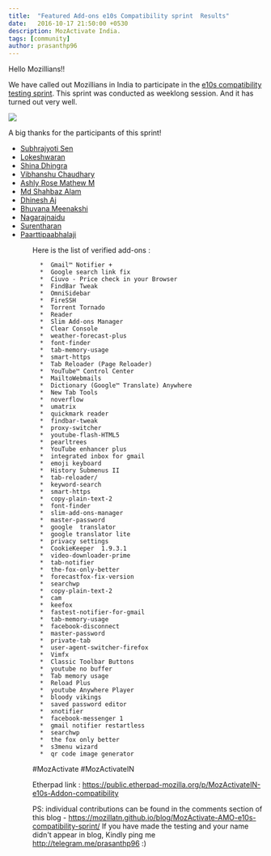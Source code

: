 ```yaml
---
title:  "Featured Add-ons e10s Compatibility sprint  Results"
date:   2016-10-17 21:50:00 +0530
description: MozActivate India.
tags: [community]
author: prasanthp96
---
```


Hello Mozillians!!

We have called out Mozillians in India to participate in the <a href="https://mozillatn.github.io/blog/MozActivate-AMO-e10s-compatibility-sprint/">e10s compatibility testing sprint</a>. This sprint was conducted as weeklong session. And it has turned out very well.


<img src="https://i.ytimg.com/vi/7YkWWAAglJ8/maxresdefault.jpg">


A big thanks for the participants of this sprint!

<ul>
	<li><a href="https://twitter.com/iamsubhrajyoti">Subhrajyoti Sen</a></li>
	<li><a href="https://twitter.com/lokeshwaran36">Lokeshwaran</a></li>
	<li><a href="https://twitter.com/shina_dhingra">Shina Dhingra </a></li>
	<li><a href="https://twitter.com/vibhanshu95">Vibhanshu Chaudhary</a></li>
	<li><a href="https://twitter.com/ashlirosemathew">Ashly Rose Mathew M</a></li>
	<li><a href="https://twitter.com/mdsbzalam">Md Shahbaz Alam</a></li>
	<li><a href="https://twitter.com/Dhinesh_kumar_M">Dhinesh Aj</a></li>
	<li><a href="https://twitter.com/bhuvanakotees1">Bhuvana Meenakshi</a></li>
	<li><a href="https://twitter.com/nagarajnaidu921">Nagarajnaidu</a></li>
	<li><a href="https://twitter.com/surentharan7">Surentharan</a></li>
	<li><a href="https://twitter.com/paarilovely">Paarttipaabhalaji</a></li>
<ul>	


Here is the list of verified add-ons :


      *  Gmail™ Notifier +
      *  Google search link fix
      *  Ciuvo - Price check in your Browser
      *  FindBar Tweak
      *  OmniSidebar
      *  FireSSH
      *  Torrent Tornado
      *  Reader
      *  Slim Add-ons Manager
      *  Clear Console  
      *  weather-forecast-plus 
      *  font-finder 
      *  tab-memory-usage 
      *  smart-https 
      *  Tab Reloader (Page Reloader)
      *  YouTube™ Control Center
      *  MailtoWebmails
      *  Dictionary (Google™ Translate) Anywhere
      *  New Tab Tools 
      *  noverflow
      *  umatrix
      *  quickmark reader
      *  findbar-tweak
      *  proxy-switcher
      *  youtube-flash-HTML5
      *  pearltrees
      *  YouTube enhancer plus
      *  integrated inbox for gmail
      *  emoji keyboard
      *  History Submenus II
      *  tab-reloader/
      *  keyword-search
      *  smart-https
      *  copy-plain-text-2
      *  font-finder
      *  slim-add-ons-manager
      *  master-password
      *  google  translator
      *  google translator lite
      *  privacy settings
      *  CookieKeeper  1.9.3.1 
      *  video-downloader-prime
      *  tab-notifier
      *  the-fox-only-better
      *  forecastfox-fix-version
      *  searchwp
      *  copy-plain-text-2
      *  cam
      *  keefox
      *  fastest-notifier-for-gmail
      *  tab-memory-usage
      *  facebook-disconnect
      *  master-password
      *  private-tab
      *  user-agent-switcher-firefox
      *  Vimfx
      *  Classic Toolbar Buttons
      *  youtube no buffer
      *  Tab memory usage
      *  Reload Plus
      *  youtube Anywhere Player
      *  bloody vikings
      *  saved password editor
      *  xnotifier
      *  facebook-messenger 1
      *  gmail notifier restartless
      *  searchwp
      *  the fox only better
      *  s3menu wizard
      *  qr code image generator
        


#MozActivate   #MozActivateIN
        
Etherpad link : https://public.etherpad-mozilla.org/p/MozActivateIN-e10s-Addon-compatibility


PS: individual contributions can be found in the comments section of this blog - https://mozillatn.github.io/blog/MozActivate-AMO-e10s-compatibility-sprint/ 
If you have made the testing and your name didn't appear in blog, Kindly ping me http://telegram.me/prasanthp96  :)
